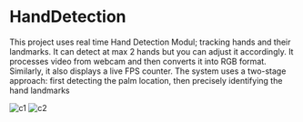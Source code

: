 # HandDetection
This project uses real time Hand Detection Modul; tracking hands and their landmarks. It can detect at max 2 hands but you can adjust it accordingly. It processes video from webcam and then converts it into RGB format. Similarly, it also displays a live FPS counter.
The system uses a two-stage approach: first detecting the palm location, then precisely identifying the hand landmarks

![c1](https://github.com/user-attachments/assets/d9e5c625-71f8-4cb9-acb1-0b0bcf85b530)
![c2](https://github.com/user-attachments/assets/759a0cf0-851c-476c-8370-6a2a9b93a965)
